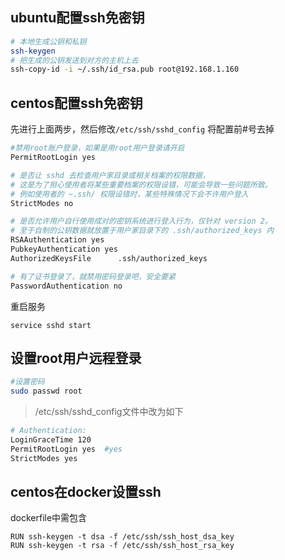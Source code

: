 ## ubuntu配置ssh免密钥
```bash
# 本地生成公钥和私钥
ssh-keygen
# 把生成的公钥发送到对方的主机上去
ssh-copy-id -i ~/.ssh/id_rsa.pub root@192.168.1.160 
```
## centos配置ssh免密钥

先进行上面两步，然后修改`/etc/ssh/sshd_config`
将配置前#号去掉
```bash
#禁用root账户登录，如果是用root用户登录请开启
PermitRootLogin yes

# 是否让 sshd 去检查用户家目录或相关档案的权限数据，
# 这是为了担心使用者将某些重要档案的权限设错，可能会导致一些问题所致。
# 例如使用者的 ~.ssh/ 权限设错时，某些特殊情况下会不许用户登入
StrictModes no

# 是否允许用户自行使用成对的密钥系统进行登入行为，仅针对 version 2。
# 至于自制的公钥数据就放置于用户家目录下的 .ssh/authorized_keys 内
RSAAuthentication yes
PubkeyAuthentication yes
AuthorizedKeysFile      .ssh/authorized_keys

# 有了证书登录了，就禁用密码登录吧，安全要紧
PasswordAuthentication no

```
重启服务
```
service sshd start
```

## 设置root用户远程登录
```bash
#设置密码
sudo passwd root
```
>/etc/ssh/sshd_config文件中改为如下

```bash
# Authentication:
LoginGraceTime 120
PermitRootLogin yes  #yes
StrictModes yes
```

## centos在docker设置ssh
dockerfile中需包含
```
RUN ssh-keygen -t dsa -f /etc/ssh/ssh_host_dsa_key  
RUN ssh-keygen -t rsa -f /etc/ssh/ssh_host_rsa_key
```